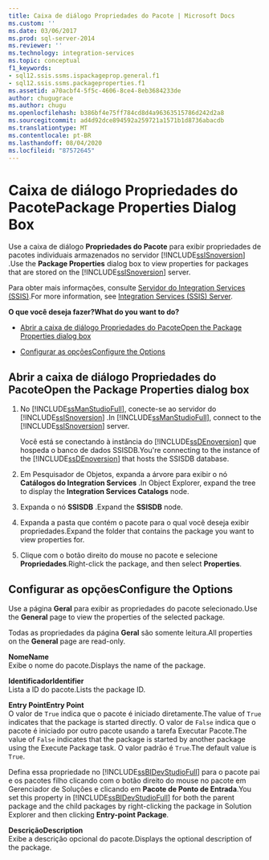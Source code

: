 ```yaml
---
title: Caixa de diálogo Propriedades do Pacote | Microsoft Docs
ms.custom: ''
ms.date: 03/06/2017
ms.prod: sql-server-2014
ms.reviewer: ''
ms.technology: integration-services
ms.topic: conceptual
f1_keywords:
- sql12.ssis.ssms.ispackageprop.general.f1
- sql12.ssis.ssms.packageproperties.f1
ms.assetid: a70acbf4-5f5c-4606-8ce4-8eb3684233de
author: chugugrace
ms.author: chugu
ms.openlocfilehash: b386bf4e75ff784cd8d4a96363515786d242d2a8
ms.sourcegitcommit: ad4d92dce894592a259721a1571b1d8736abacdb
ms.translationtype: MT
ms.contentlocale: pt-BR
ms.lasthandoff: 08/04/2020
ms.locfileid: "87572645"
---
```

# <a name="package-properties-dialog-box"></a><span data-ttu-id="571be-102">Caixa de diálogo Propriedades do Pacote</span><span class="sxs-lookup"><span data-stu-id="571be-102">Package Properties Dialog Box</span></span>
  <span data-ttu-id="571be-103">Use a caixa de diálogo **Propriedades do Pacote** para exibir propriedades de pacotes individuais armazenados no servidor [!INCLUDE[ssISnoversion](../../includes/ssisnoversion-md.md)] .</span><span class="sxs-lookup"><span data-stu-id="571be-103">Use the **Package Properties** dialog box to view properties for packages that are stored on the [!INCLUDE[ssISnoversion](../../includes/ssisnoversion-md.md)] server.</span></span>  
  
 <span data-ttu-id="571be-104">Para obter mais informações, consulte [Servidor do Integration Services &#40;SSIS&#41;](integration-services-ssis-server-and-catalog.md).</span><span class="sxs-lookup"><span data-stu-id="571be-104">For more information, see [Integration Services &#40;SSIS&#41; Server](integration-services-ssis-server-and-catalog.md).</span></span>  
  
 <span data-ttu-id="571be-105">**O que você deseja fazer?**</span><span class="sxs-lookup"><span data-stu-id="571be-105">**What do you want to do?**</span></span>  
  
-   [<span data-ttu-id="571be-106">Abrir a caixa de diálogo Propriedades do Pacote</span><span class="sxs-lookup"><span data-stu-id="571be-106">Open the Package Properties dialog box</span></span>](#open_dialog)  
  
-   [<span data-ttu-id="571be-107">Configurar as opções</span><span class="sxs-lookup"><span data-stu-id="571be-107">Configure the Options</span></span>](#options)  
  
##  <a name="open-the-package-properties-dialog-box"></a><a name="open_dialog"></a> <span data-ttu-id="571be-108">Abrir a caixa de diálogo Propriedades do Pacote</span><span class="sxs-lookup"><span data-stu-id="571be-108">Open the Package Properties dialog box</span></span>  
  
1.  <span data-ttu-id="571be-109">No [!INCLUDE[ssManStudioFull](../../includes/ssmanstudiofull-md.md)], conecte-se ao servidor do [!INCLUDE[ssISnoversion](../../includes/ssisnoversion-md.md)] .</span><span class="sxs-lookup"><span data-stu-id="571be-109">In [!INCLUDE[ssManStudioFull](../../includes/ssmanstudiofull-md.md)], connect to the [!INCLUDE[ssISnoversion](../../includes/ssisnoversion-md.md)] server.</span></span>  
  
     <span data-ttu-id="571be-110">Você está se conectando à instância do [!INCLUDE[ssDEnoversion](../../includes/ssdenoversion-md.md)] que hospeda o banco de dados SSISDB.</span><span class="sxs-lookup"><span data-stu-id="571be-110">You're connecting to the instance of the [!INCLUDE[ssDEnoversion](../../includes/ssdenoversion-md.md)] that hosts the SSISDB database.</span></span>  
  
2.  <span data-ttu-id="571be-111">Em Pesquisador de Objetos, expanda a árvore para exibir o nó **Catálogos do Integration Services** .</span><span class="sxs-lookup"><span data-stu-id="571be-111">In Object Explorer, expand the tree to display the **Integration Services Catalogs** node.</span></span>  
  
3.  <span data-ttu-id="571be-112">Expanda o nó **SSISDB** .</span><span class="sxs-lookup"><span data-stu-id="571be-112">Expand the **SSISDB** node.</span></span>  
  
4.  <span data-ttu-id="571be-113">Expanda a pasta que contém o pacote para o qual você deseja exibir propriedades.</span><span class="sxs-lookup"><span data-stu-id="571be-113">Expand the folder that contains the package you want to view properties for.</span></span>  
  
5.  <span data-ttu-id="571be-114">Clique com o botão direito do mouse no pacote e selecione **Propriedades**.</span><span class="sxs-lookup"><span data-stu-id="571be-114">Right-click the package, and then select **Properties**.</span></span>  
  
##  <a name="configure-the-options"></a><a name="options"></a> <span data-ttu-id="571be-115">Configurar as opções</span><span class="sxs-lookup"><span data-stu-id="571be-115">Configure the Options</span></span>  
 <span data-ttu-id="571be-116">Use a página **Geral** para exibir as propriedades do pacote selecionado.</span><span class="sxs-lookup"><span data-stu-id="571be-116">Use the **General** page to view the properties of the selected package.</span></span>  
  
 <span data-ttu-id="571be-117">Todas as propriedades da página **Geral** são somente leitura.</span><span class="sxs-lookup"><span data-stu-id="571be-117">All properties on the **General** page are read-only.</span></span>  
  
 <span data-ttu-id="571be-118">**Nome**</span><span class="sxs-lookup"><span data-stu-id="571be-118">**Name**</span></span>  
 <span data-ttu-id="571be-119">Exibe o nome do pacote.</span><span class="sxs-lookup"><span data-stu-id="571be-119">Displays the name of the package.</span></span>  
  
 <span data-ttu-id="571be-120">**Identificador**</span><span class="sxs-lookup"><span data-stu-id="571be-120">**Identifier**</span></span>  
 <span data-ttu-id="571be-121">Lista a ID do pacote.</span><span class="sxs-lookup"><span data-stu-id="571be-121">Lists the package ID.</span></span>  
  
 <span data-ttu-id="571be-122">**Entry Point**</span><span class="sxs-lookup"><span data-stu-id="571be-122">**Entry Point**</span></span>  
 <span data-ttu-id="571be-123">O valor de `True` indica que o pacote é iniciado diretamente.</span><span class="sxs-lookup"><span data-stu-id="571be-123">The value of `True` indicates that the package is started directly.</span></span> <span data-ttu-id="571be-124">O valor de `False` indica que o pacote é iniciado por outro pacote usando a tarefa Executar Pacote.</span><span class="sxs-lookup"><span data-stu-id="571be-124">The value of `False` indicates that the package is started by another package using the Execute Package task.</span></span> <span data-ttu-id="571be-125">O valor padrão é `True`.</span><span class="sxs-lookup"><span data-stu-id="571be-125">The default value is `True`.</span></span>  
  
 <span data-ttu-id="571be-126">Defina essa propriedade no [!INCLUDE[ssBIDevStudioFull](../../includes/ssbidevstudiofull-md.md)] para o pacote pai e os pacotes filho clicando com o botão direito do mouse no pacote em Gerenciador de Soluções e clicando em **Pacote de Ponto de Entrada**.</span><span class="sxs-lookup"><span data-stu-id="571be-126">You set this property in [!INCLUDE[ssBIDevStudioFull](../../includes/ssbidevstudiofull-md.md)] for both the parent package and the child packages by right-clicking the package in Solution Explorer and then clicking **Entry-point Package**.</span></span>  
  
 <span data-ttu-id="571be-127">**Descrição**</span><span class="sxs-lookup"><span data-stu-id="571be-127">**Description**</span></span>  
 <span data-ttu-id="571be-128">Exibe a descrição opcional do pacote.</span><span class="sxs-lookup"><span data-stu-id="571be-128">Displays the optional description of the package.</span></span>  
  
  
